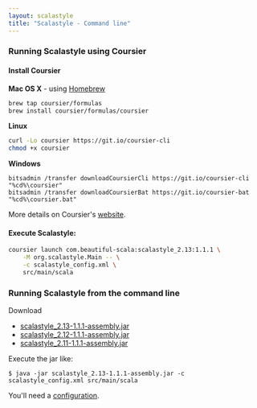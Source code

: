 ```yaml
---
layout: scalastyle
title: "Scalastyle - Command line"
---
```


### Running Scalastyle using Coursier

#### Install Coursier

**Mac OS X** - using [Homebrew](http://brew.sh)

```bash
brew tap coursier/formulas
brew install coursier/formulas/coursier
```

**Linux**

```bash
curl -Lo coursier https://git.io/coursier-cli
chmod +x coursier
```

**Windows**

```
bitsadmin /transfer downloadCoursierCli https://git.io/coursier-cli "%cd%\coursier"
bitsadmin /transfer downloadCoursierBat https://git.io/coursier-bat "%cd%\coursier.bat"
```

More details on Coursier's [website](https://get-coursier.io/docs/cli-overview).

#### Execute Scalastyle:

```bash
coursier launch com.beautiful-scala:scalastyle_2.13:1.1.1 \
    -M org.scalastyle.Main -- \
    -c scalastyle_config.xml \
    src/main/scala
```

### Running Scalastyle from the command line

Download

- [scalastyle_2.13-1.1.1-assembly.jar](https://repo1.maven.org/maven2/com/beautiful-scala/scalastyle_2.13/1.1.1/scalastyle_2.13-1.1.1-assembly.jar)
- [scalastyle_2.12-1.1.1-assembly.jar](https://repo1.maven.org/maven2/com/beautiful-scala/scalastyle_2.12/1.1.1/scalastyle_2.12-1.1.1-assembly.jar)
- [scalastyle_2.11-1.1.1-assembly.jar](https://repo1.maven.org/maven2/com/beautiful-scala/scalastyle_2.11/1.1.1/scalastyle_2.11-1.1.1-assembly.jar)

Execute the jar like:

    $ java -jar scalastyle_2.13-1.1.1-assembly.jar -c scalastyle_config.xml src/main/scala

You'll need a [configuration](configuration.html).
